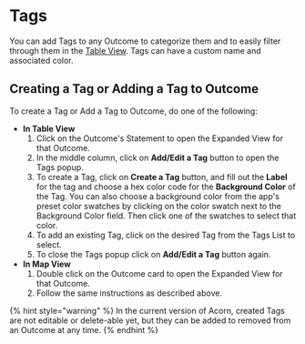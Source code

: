 # Tags

You can add Tags to any Outcome to categorize them and to easily filter through them in the [Table View](../project-views/table-view.md). Tags can have a custom name and associated color.

## Creating a Tag or Adding a Tag to Outcome <a href="#changing-an-outcomes-scope" id="changing-an-outcomes-scope"></a>

To create a Tag or Add a Tag to Outcome, do one of the following:&#x20;

* **In Table View**
  1. Click on the Outcome's Statement to open the Expanded View for that Outcome.&#x20;
  2. In the middle column, click on **Add/Edit a Tag** button to open the Tags popup.
  3. To create a Tag, click on **Create a Tag** button, and fill out the **Label** for the tag and choose a hex color code for the **Background Color** of the Tag. You can also choose a background color from the app's preset color swatches by clicking on the color swatch next to the Background Color field. Then click one of the swatches to select that color.&#x20;
  4. To add an existing Tag, click on the desired Tag from the Tags List to select.
  5. To close the Tags popup click on **Add/Edit a Tag** button again.
* **In Map View**
  1. Double click on the Outcome card to open the Expanded View for that Outcome.&#x20;
  2. Follow the same instructions as described above.

{% hint style="warning" %}
In the current version of Acorn, created Tags are not editable or delete-able yet, but they can be added to removed from an Outcome at any time.
{% endhint %}

